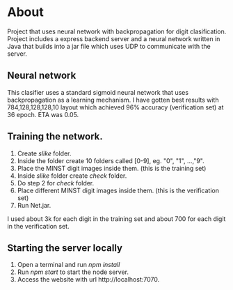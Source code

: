 # About
Project that uses neural network with backpropagation for digit clasification. Project includes a express backend server
and a neural network written in Java that builds into a jar file which uses UDP to communicate with the server.

## Neural network
This clasifier uses a standard sigmoid neural network that uses backpropagation as a learning mechanism. I have gotten
best results with 784,128,128,128,10 layout which achieved 96% accuracy (verification set) at 36 epoch. ETA was 0.05.

## Training the network.
1. Create *slike* folder.
2. Inside the folder create 10 folders called [0-9], eg. "0", "1", ...,"9".
3. Place the MINST digit images inside them. (this is the training set)
4. Inside *slike* folder create *check* folder.
5. Do step 2 for *check* folder.
6. Place different MINST digit images inside them. (this is the verification set)
7. Run Net.jar.

I used about 3k for each digit in the training set and about 700 for each digit in the verification set.


## Starting the server locally
1. Open a terminal and run *npm install*
2. Run *npm start* to start the node server.
3. Access the website with url http://localhost:7070.
